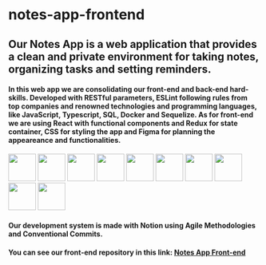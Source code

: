 # notes-app-frontend
## Our Notes App is a web application that provides a clean and private environment for taking notes, organizing tasks and setting reminders.

#### In this web app we are consolidating our front-end and back-end hard-skills. Developed with RESTful parameters, ESLint following rules from top companies and renowned technologies and programming languages, like JavaScript, Typescript, SQL, Docker and Sequelize. As for front-end we are using React with functional components and Redux for state container, CSS for styling the app and Figma for planning the appeareance and functionalities.
<img src='https://cdn.jsdelivr.net/gh/devicons/devicon/icons/javascript/javascript-original.svg' width='55'/> <img src='https://cdn.jsdelivr.net/gh/devicons/devicon/icons/typescript/typescript-original.svg' width='55'/> <img src='https://cdn.jsdelivr.net/gh/devicons/devicon/icons/mysql/mysql-original.svg' width='55'/> <img src='hhttps://cdn.jsdelivr.net/gh/devicons/devicon/icons/eslint/eslint-original.svg' width='55'/> <img src='https://cdn.jsdelivr.net/gh/devicons/devicon/icons/docker/docker-original.svg' width='55'/> <img src='https://cdn.jsdelivr.net/gh/devicons/devicon/icons/sequelize/sequelize-plain.svg' width='55'/> <img src='https://cdn.jsdelivr.net/gh/devicons/devicon/icons/react/react-original.svg' width='55'/> <img src='https://cdn.jsdelivr.net/gh/devicons/devicon/icons/redux/redux-original.svg' width='55'/> <img src='https://cdn.jsdelivr.net/gh/devicons/devicon/icons/css3/css3-original.svg' width='55'/> <img src='https://cdn.jsdelivr.net/gh/devicons/devicon/icons/figma/figma-original.svg' width='55'/>

#### Our development system is made with Notion using Agile Methodologies and Conventional Commits.

#### You can see our front-end repository in this link: [Notes App Front-end](https://github.com/lorismilloni/notes-app-frontend)
